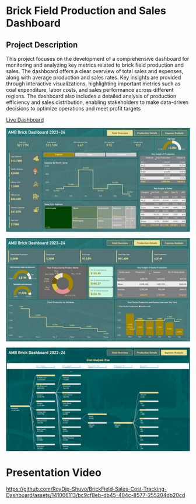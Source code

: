 # Brick Field Production and Sales Dashboard

<h2>Project Description</h2>
This project focuses on the development of a comprehensive dashboard for monitoring and analyzing key metrics related to brick field production and sales. The dashboard offers a clear overview of total sales and expenses, along with average production and sales rates. Key insights are provided through interactive visualizations, highlighting important metrics such as coal expenditure, labor costs, and sales performance across different regions. The dashboard also includes a detailed analysis of production efficiency and sales distribution, enabling stakeholders to make data-driven decisions to optimize operations and meet profit targets



[Live Dashboard](https://app.powerbi.com/view?r=eyJrIjoiMDNlZWVlMTQtZWYzMC00Yjk0LWFhZWMtZmJiMjA0OWVhNzY2IiwidCI6IjZjNjQzNDA5LWU3N2MtNDc0ZC1iYjJlLTI2YjAyYWY3ZGIwZiIsImMiOjEwfQ%3D%3D)

![bricks dashboard](https://github.com/RoyDip-Shuvo/BrickField-Sales-Cost-Tracking-Dashboard/blob/cd714bc442d3f7d340d725fdf5b7148d3f02291a/OverView%20Page.jpg)

![Production Details](https://github.com/RoyDip-Shuvo/BrickField-Sales-Cost-Tracking-Dashboard/blob/cd714bc442d3f7d340d725fdf5b7148d3f02291a/Production%20Details.jpg)

![Expense Anaylsis](https://github.com/RoyDip-Shuvo/BrickField-Sales-Cost-Tracking-Dashboard/blob/cd714bc442d3f7d340d725fdf5b7148d3f02291a/Expense%20Analysis.jpg)

# Presentation Video
https://github.com/RoyDip-Shuvo/BrickField-Sales-Cost-Tracking-Dashboard/assets/141006113/bc9cf8eb-db45-404c-8577-255204db20cd



